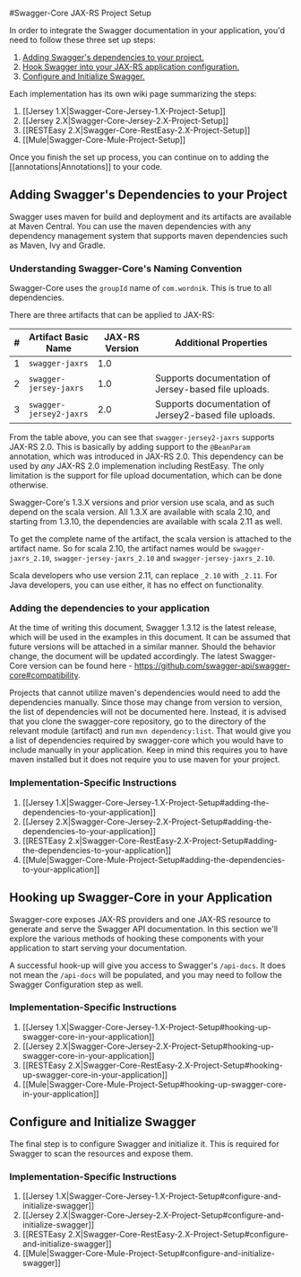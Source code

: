 #Swagger-Core JAX-RS Project Setup

In order to integrate the Swagger documentation in your application, you'd need to follow these three set up steps:

1. [Adding Swagger's dependencies to your project.](#adding-swaggers-dependencies-to-your-project)
2. [Hook Swagger into your JAX-RS application configuration.](#hooking-up-swagger-core-in-your-application)
3. [Configure and Initialize Swagger.](#configure-and-initialize-swagger)

Each implementation has its own wiki page summarizing the steps:

1. [[Jersey 1.X|Swagger-Core-Jersey-1.X-Project-Setup]]
1. [[Jersey 2.X|Swagger-Core-Jersey-2.X-Project-Setup]]
1. [[RESTEasy 2.X|Swagger-Core-RestEasy-2.X-Project-Setup]]
1. [[Mule|Swagger-Core-Mule-Project-Setup]]


Once you finish the set up process, you can continue on to adding the [[annotations|Annotations]] to your code.

## Adding Swagger's Dependencies to your Project
Swagger uses maven for build and deployment and its artifacts are available at Maven Central. You can use the maven dependencies with any dependency management system that supports maven dependencies such as Maven, Ivy and Gradle.

### Understanding Swagger-Core's Naming Convention

Swagger-Core uses the `groupId` name of `com.wordnik`. This is true to all dependencies.

There are three artifacts that can be applied to JAX-RS:

\# | Artifact Basic Name | JAX-RS Version | Additional Properties
---|---|---|---
1 | `swagger-jaxrs` | 1.0 |
2 | `swagger-jersey-jaxrs` | 1.0 | Supports documentation of Jersey-based file uploads.
3 | `swagger-jersey2-jaxrs` | 2.0 | Supports documentation of Jersey2-based file uploads.

From the table above, you can see that `swagger-jersey2-jaxrs` supports JAX-RS 2.0. This is basically by adding support to the `@BeanParam` annotation, which was introduced in JAX-RS 2.0. This dependency can be used by *any* JAX-RS 2.0 implemenation including RestEasy. The only limitation is the support for file upload documentation, which can be done otherwise.

Swagger-Core's 1.3.X versions and prior version use scala, and as such depend on the scala version. All 1.3.X are available with scala 2.10, and starting from 1.3.10, the dependencies are available with scala 2.11 as well.

To get the complete name of the artifact, the scala version is attached to the artifact name. So for scala 2.10, the artifact names would be `swagger-jaxrs_2.10`, `swagger-jersey-jaxrs_2.10` and `swagger-jersey-jaxrs_2.10`.

Scala developers who use version 2.11, can replace `_2.10` with `_2.11`. For Java developers, you can use either, it has no effect on functionality.

### Adding the dependencies to your application

At the time of writing this document, Swagger 1.3.12 is the latest release, which will be used in the examples in this document. It can be assumed that future versions will be attached in a similar manner. Should the behavior change, the document will be updated accordingly. The latest Swagger-Core version can be found here - https://github.com/swagger-api/swagger-core#compatibility.

Projects that cannot utilize maven's dependencies would need to add the dependencies manually. Since those may change from version to version, the list of dependencies will not be documented here. Instead, it is advised that you clone the swagger-core repository, go to the directory of the relevant module (artifact) and run `mvn dependency:list`. That would give you a list of dependencies required by swagger-core which you would have to include manually in your application. Keep in mind this requires you to have maven installed but it does not require you to use maven for your project.

### Implementation-Specific Instructions

1. [[Jersey 1.X|Swagger-Core-Jersey-1.X-Project-Setup#adding-the-dependencies-to-your-application]]
1. [[Jersey 2.X|Swagger-Core-Jersey-2.X-Project-Setup#adding-the-dependencies-to-your-application]]
1. [[RESTEasy 2.x|Swagger-Core-RestEasy-2.X-Project-Setup#adding-the-dependencies-to-your-application]]
1. [[Mule|Swagger-Core-Mule-Project-Setup#adding-the-dependencies-to-your-application]]

## Hooking up Swagger-Core in your Application

Swagger-core exposes JAX-RS providers and one JAX-RS resource to generate and serve the Swagger API documentation. In this section we'll explore the various methods of hooking these components with your application to start serving your documentation.

A successful hook-up will give you access to Swagger's `/api-docs`. It does not mean the `/api-docs` will be populated, and you may need to follow the Swagger Configuration step as well.

### Implementation-Specific Instructions

1. [[Jersey 1.X|Swagger-Core-Jersey-1.X-Project-Setup#hooking-up-swagger-core-in-your-application]]
1. [[Jersey 2.X|Swagger-Core-Jersey-2.X-Project-Setup#hooking-up-swagger-core-in-your-application]]
1. [[RESTEasy 2.X|Swagger-Core-RestEasy-2.X-Project-Setup#hooking-up-swagger-core-in-your-application]]
1. [[Mule|Swagger-Core-Mule-Project-Setup#hooking-up-swagger-core-in-your-application]]

## Configure and Initialize Swagger
The final step is to configure Swagger and initialize it. This is required for Swagger to scan the resources and expose them.

### Implementation-Specific Instructions

1. [[Jersey 1.X|Swagger-Core-Jersey-1.X-Project-Setup#configure-and-initialize-swagger]]
1. [[Jersey 2.X|Swagger-Core-Jersey-2.X-Project-Setup#configure-and-initialize-swagger]]
1. [[RESTEasy 2.X|Swagger-Core-RestEasy-2.X-Project-Setup#configure-and-initialize-swagger]]
1. [[Mule|Swagger-Core-Mule-Project-Setup#configure-and-initialize-swagger]]